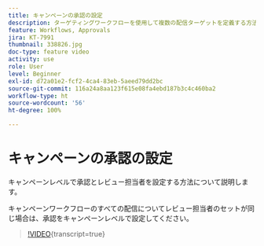 ```yaml
---
title: キャンペーンの承認の設定
description: ターゲティングワークフローを使用して複数の配信ターゲットを定義する方法について説明します。
feature: Workflows, Approvals
jira: KT-7991
thumbnail: 338826.jpg
doc-type: feature video
activity: use
role: User
level: Beginner
exl-id: d72a01e2-fcf2-4ca4-83eb-5aeed79dd2bc
source-git-commit: 116a24a8aa123f615e08fa4ebd187b3c4c460ba2
workflow-type: ht
source-wordcount: '56'
ht-degree: 100%

---
```


# キャンペーンの承認の設定

キャンペーンレベルで承認とレビュー担当者を設定する方法について説明します。  

キャンペーンワークフローのすべての配信についてレビュー担当者のセットが同じ場合は、承認をキャンペーンレベルで設定してください。

>[!VIDEO](https://video.tv.adobe.com/v/338826?quality=12&learn=on){transcript=true}
